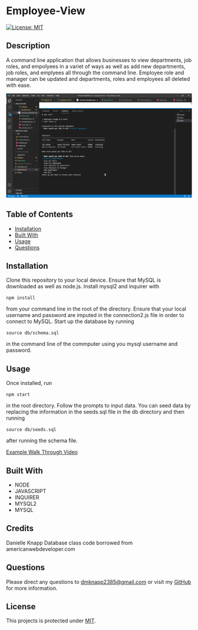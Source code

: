 # Employee-View

[![License: MIT](https://img.shields.io/badge/License-MIT-yellow.svg)](https://opensource.org/licenses/MIT)



## Description
A command line application that allows businesses to view departments, job roles, and empolyees in a variet of ways as well as add new departments, job roles, and emplyees all through the command line. Employee role and manager can be updated and departments, roles and employees all deleted with ease.

    
![](/images/sample-selction.png)
  


## Table of Contents

* [Installation](#installation)
* [Built With](#built-with)
* [Usage](#usage)
* [Questions](#questions)

## Installation
Clone this repository to your local device. Ensure that MySQL is downloaded as well as node.js. Install mysql2 and inquirer with
```````````
npm install
````````````
from your command line in the root of the directory. Ensure that your local username and password are imputed in the connection2.js file in order to connect to MySQL. Start up the database by running 
``````````
source db/schema.sql 
``````````````````
in the command line of the commputer using you mysql username and password. 
    
## Usage
Once installed, run 
````````
npm start
`````````
in the root directory. Follow the prompts to input data. You can seed data by replacing the information in the seeds.sql file in the db directory and then running 
`````````
source db/seeds.sql 
`````````````````
after running the schema file.

[Example Walk Through Video](https://drive.google.com/file/d/1VctM82IGbUvILzCoMGz147G2Umefe8iP/view?usp=sharing)
  
## Built With

* NODE
* JAVASCRIPT
* INQUIRER
* MYSQL2
* MYSQL
    
## Credits
Danielle Knapp 
Database class code borrowed from americanwebdeveloper.com

## Questions
Please direct any questions to dmknapp2385@gmail.com or visit my [GitHub](https://github.com/dmknapp2385) for more information. 

## License
This projects is protected under [MIT](license.txt).
